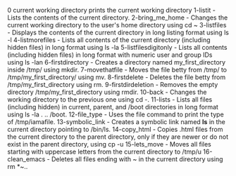 0 current working directory prints the current working directory
1-listit - Lists the contents of the current directory.
2-bring_me_home - Changes the current working directory to the user's home directory using cd ~
3-listfiles - Displays the contents of the current directory in long listing format using ls -l
4-listmorefiles - Lists all contents of the current directory (including hidden files) in long format using ls -la
5-listfilesdigitonly - Lists all contents (including hidden files) in long format with numeric user and group IDs using ls -lan
6-firstdirectory - Creates a directory named my_first_directory inside /tmp/ using mkdir.
7-movethatfile - Moves the file betty from /tmp/ to /tmp/my_first_directory/ using mv.
8-firstdelete - Deletes the file betty from /tmp/my_first_directory using rm.
9-firstdirdeletion - Removes the empty directory /tmp/my_first_directory using rmdir.
10-back - Changes the working directory to the previous one using cd -.
11-lists - Lists all files (including hidden) in current, parent, and /boot directories in long format using ls -la . .. /boot.
12-file_type - Uses the file command to print the type of /tmp/iamafile.
13-symbolic_link - Creates a symbolic link named __ls__ in the current directory pointing to /bin/ls.
14-copy_html - Copies .html files from the current directory to the parent directory, only if they are newer or do not exist in the parent directory, using cp -u
15-lets_move - Moves all files starting with uppercase letters from the current directory to /tmp/u
16-clean_emacs - Deletes all files ending with ~ in the current directory using rm *~..
